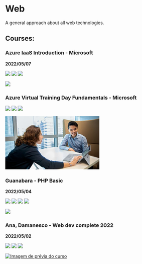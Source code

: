 # Web

A general approach about all web technologies.

## Courses:

### Azure IaaS Introduction - Microsoft

**2022/05/07**

[![](https://img.shields.io/static/v1.svg?label=studying&labelColor=gray&message=22%&color=rosybrown)](courses/rbtech/readme.md)
[![](https://img.shields.io/static/v1.svg?label=available&labelColor=gray&message=Azure&color=blue)](https://info.microsoft.com/ww-thankyou-introduction-to-infrastructure-as-a-service-iaas-on-azure-new.html)
![](https://img.shields.io/static/v1.svg?label=idiom&labelColor=gray&message=Portuguese&color=blue)

<a href="courses/azure_iaas_introduction-microsoft/readme.md"><img src="https://play.vidyard.com/Y81dCsiGj4cVuJZecobAP5.jpg" style="width:300px;"></a>

### Azure Virtual Training Day Fundamentals - Microsoft

[![](https://img.shields.io/static/v1.svg?label=studying&labelColor=gray&message=0%&color=inactive)](courses/rbtech/readme.md)
[![](https://img.shields.io/static/v1.svg?label=available&labelColor=gray&message=Azure&color=blue)](https://docs.microsoft.com/pt-br/learn/certifications/exams/az-900)
![](https://img.shields.io/static/v1.svg?label=idiom&labelColor=gray&message=Portuguese&color=blue)

<a href="courses/azure_vtd_fundamentals-microsoft"><img src="courses/azure_vtd_fundamentals-microsoft/img/thumbnail-azure-fundamentals-ms.jpg" style="width:300px;"></a>

### Guanabara - PHP Basic

**2022/05/04**

[![](https://img.shields.io/static/v1.svg?label=studying&labelColor=gray&message=36%&color=rosybrown)](courses/guilherme_guanabara/readme.md)
[![](https://img.shields.io/static/v1.svg?label=available&labelColor=gray&message=CursoEmVídeo&color=mediumblue)](https://www.cursoemvideo.com/curso/php-basico)
[![](https://img.shields.io/badge/-YouTube-dd3333?logo=youtube)](https://www.youtube.com/watch?v=F7KzJ7e6EAc&list=PLHz_AreHm4dm4beCCCmW4xwpmLf6EHY9k)
![](https://img.shields.io/static/v1.svg?label=idiom&labelColor=gray&message=Portuguese&color=blue)

<a href="courses/guilherme_guanabara/php-basic/readme.md"><img src="https://www.cursoemvideo.com/wp-content/uploads/bb-plugin/cache/php-circle.jpg" style="width:250px; height:auto;"></a>

### Ana, Damanesco - Web dev complete 2022

**2022/05/02**

[![](https://img.shields.io/static/v1.svg?label=studying&labelColor=gray&message=3.2%&color=inactive)](courses/rbtech/readme.md)
[![](https://img.shields.io/static/v1.svg?label=available&labelColor=gray&message=Udemy&color=darkviolet)](https://www.udemy.com/course/web-completo/)
![](https://img.shields.io/static/v1.svg?label=idiom&labelColor=gray&message=Portuguese&color=blue)

[![Imagem de prévia do curso](https://img-c.udemycdn.com/course/240x135/1341268_c20e_3.jpg)](courses/web_complete-ana-damasceno/readme.md)
